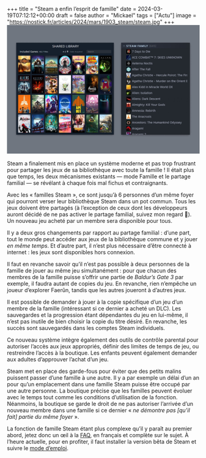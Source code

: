 +++
title = "Steam a enfin l’esprit de famille"
date = 2024-03-19T07:12:12+00:00
draft = false
author = "Mickael"
tags = ["Actu"]
image = "https://nostick.fr/articles/2024/mars/1903_steam/steam.jpg"
+++
![Steam bibliothèque familiale](steam.jpg "© Steam")

Steam a finalement mis en place un système moderne et pas trop frustrant pour partager les jeux de sa bibliothèque avec toute la famille ! Il était plus que temps, les deux mécanismes existants — mode Famille et le partage familial — se révélant à chaque fois mal fichus et contraignants.

Avec les « familles Steam », ce sont jusqu’à 6 personnes d’un même foyer qui pourront verser leur bibliothèque Steam dans un pot commun. Tous les jeux doivent être partagés (à l’exception de ceux dont les développeurs auront décidé de ne pas activer le partage familial, suivez mon regard 🍑). Un nouveau jeu acheté par un membre sera disponible pour tous.

Il y a deux gros changements par rapport au partage familial : d’une part, tout le monde peut accéder aux jeux de la bibliothèque commune et y jouer *en même temps*. Et d’autre part, il n’est plus nécessaire d’être connecté à internet : les jeux sont disponibles hors connexion.

Il faut en revanche savoir qu’il n’est pas possible à deux personnes de la famille de jouer au même jeu simultanément : pour que chacun des membres de la famille puisse s’offrir une partie de *Baldur’s Gate 3* par exemple, il faudra autant de copies du jeu. En revanche, rien n’empêche un joueur d’explorer Faerûn, tandis que les autres joueront à d’autres jeux.

Il est possible de demander à jouer à la copie spécifique d’un jeu d’un membre de la famille (intéressant si ce dernier a acheté un DLC). Les sauvegardes et la progression étant dépendantes du jeu en lui-même, il n’est pas inutile de bien choisir la copie du titre désiré. En revanche, les succès sont sauvegardés dans les comptes Steam individuels.

Ce nouveau système intègre également des outils de contrôle parental pour autoriser l’accès aux jeux appropriés, définir des limites de temps de jeu, ou restreindre l’accès à la boutique. Les enfants peuvent également demander aux adultes d’approuver l’achat d’un jeu.

Steam met en place des garde-fous pour éviter que des petits malins puissent passer d’une famille à une autre. Il y a par exemple un délai d’un an pour qu’un emplacement dans une famille Steam puisse être occupé par une autre personne. La boutique précise que les familles peuvent évoluer avec le temps tout comme les conditions d’utilisation de la fonction. Néanmoins, la boutique se garde le droit de ne pas autoriser l’arrivée d’un nouveau membre dans une famille si ce dernier « *ne démontre pas [qu’il fait] partie du même foyer* ».

La fonction de famille Steam étant plus complexe qu’il y paraît au premier abord, jetez donc un œil à la [FAQ](https://help.steampowered.com/fr/faqs/view/054C-3167-DD7F-49D4), en français et complète sur le sujet. À l’heure actuelle, pour en profiter, il faut installer la version bêta de Steam et suivre le [mode d’emploi](https://store.steampowered.com/news/app/593110/view/4149575031735702628).